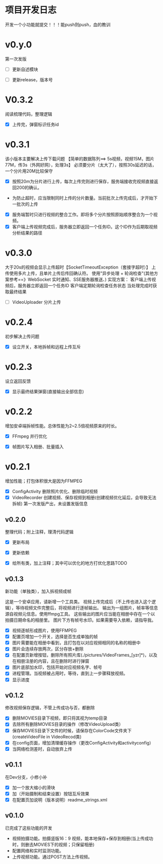 # 项目开发日志
开发一个小功能就提交！！！能push则push，血的教训

# v0.y.0
第一次发版
- [ ] 更新自述模块
- [ ] 更新release，版本号


# V0.3.2
阅读梳理代码，整理逻辑
- [X] 上传完，弹窗标识任务id

# v0.3.1
该小版本主要解决上传下载问题
【简单的数据陈列==> 5s视频，视频15M，图片77M，传3s（外网好网），处理3s】
必须要分片（太大了），按照30s延迟的话，一个分片用20M比较保守
- [X] 按照20m为分片进行上传，每次上传完则进行保存，服务端接收完视频直接返回200的确认。
- 为防止超时，应当限制同时上传的分片数量。当前批次上传完成后，才开始下一批次的上传
- [X] 服务端暂时只进行视频的整合工作。即将多个分片按照原始顺序整合为一个视频。
- [X] 客户端上传视频完成后，服务器立即返回一个任务ID。这个ID作为后期取视频分析结果的路径

# v0.3.0
大于20s的视频会显示上传超时【SocketTimeoutException（套接字超时）】
上传使用多片上传，且单片上传后传回确认符。
使用"异步处理 + 轮询检查"(其他方案参考==》WebSocket 实时通知、SSE服务器推送、)
    实现方案：
    客户端上传视频后，服务器立即返回一个任务ID
    客户端定期轮询检查任务状态
    当处理完成时获取最终结果
- [ ] VideoUploader 分片上传

# v0.2.4
初步解决上传问题
- [X] 设立开关，本地拆帧和远程上传互斥


# v0.2.3
设立返回反馈
- [X] 显示最终结果弹窗(直接输出全部信息)


# v0.2.2
增加安卓端拆帧性能。总体性能为2~2.5倍视频原来的时长。
- [X] FFmpeg 并行优化
- [X] 帧图片写入相册、批量插入


# v0.2.1
增加性能；打包体积很大是因为FFMPEG
- [X] ConfigActivity 删除照片优化、删除临时视频
- [X] VideoRecorder 创建视频、保存视频到相册(创建视频优化延后，会导致无法拆帧)
第一次发版产出，未设置发版信息

## v0.2.0
整理代码；附上注释，理清代码逻辑
- [X] 更新布局
- [X] 更新依赖
- [X] 给所有类，加上注释；其中可以优化的地方打优化思路TODO



## v0.1.3
新功能（单独类），加入拆视频成帧

这是一个安卓应用，请新增一个工具类。
视频上传完成后（不上传也进入这个逻辑），等待视频文件完整后，将视频进行逐帧输出。
输出为一组图片，帧率等信息源自视频元信息。使用ffmpg工具。
这些输出的图片应当能在相册中存在一个以拍摄日期命名的相册里。
图片下方有帧号水印。如果需要导入依赖，请指导我。

- [x] 视频逐帧形成图片，使用FFMPEG
- [X] 配置页增加一个开关，选择是否生成单独的帧
- [X] 图片需要能在相册中看到，且打包在以对应视频相同的名称的相册中
- [X] 图片会连续存放两次，区分存放+删除
- [X] 在配置页新增按钮，删除所有照片库(./pictures/VideoFrames_[yzr]*)，以及在相册注册的内容，且在删除时进行弹窗
- [X] 图片底部加水印，包括开始对应视频名字、帧号
- [X] 进程管理。当视频被占用时，等待，直到上一步骤释放视频。
- [X] 显示进度

## v0.1.2
修改视频保存逻辑，不管上传成功与否，都删除
- [X] 删除MOVIES目录下视频，即只将其视为temp目录
- [X] 去除所有删除MOVIES目录的操作（修改VideoUpload类）
- [X] 保存MOVIES目录下文件的时候，请保存在ColorCode文件夹下(createVideoFile in VideoRecod类)
- [X] 在config页面，增加清理缓存操作（更改ConfigActivity和activityconfig）
- [X] 当网络检测差时，自动放弃上传

## v0.1.1
在Dev分支，小修小补
- [X] 加一个放大缩小的滑块
- [X] 加（开始摄制和结束设置）按钮互斥效果
- [X] 在配置页加说明（版本说明）readme_strings.xml

## v0.1.0
已完成了这些功能的开发
- 视频拍摄功能。拍摄竖版16：9 视频，能本地保存+保存到相册(当上传成功时，则删去MOVIES下的视频；只保留相册)
- 配置网络和实时监测功能。
- 上传视频功能。通过POST方法上传视频。